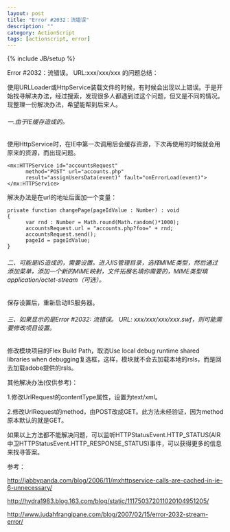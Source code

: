 ```yaml
---
layout: post
title: "Error #2032：流错误"
description: ""
category: ActionScript
tags: [actionscript, error]
---
```

{% include JB/setup %}


Error #2032：流错误。 URL:xxx/xxx/xxx 的问题总结：

使用URLLoader或HttpService装载文件的时候，有时候会出现以上错误。于是开始找寻解决办法，经过搜索，发现很多人都遇到过这个问题，但又是不同的情况。
现整理一份解决办法，希望能帮到后来人。

###### 一.由于IE缓存造成的。

使用HttpService时，在IE中第一次调用后会缓存资源，下次再使用的时候就会用原来的资源，而出现问题。

	<mx:HTTPService id="accountsRequest"
	      method="POST" url="accounts.php"
	      result="assignUsersData(event)" fault="onErrorLoad(event)">
	</mx:HTTPService>

解决办法是在url的地址后面加一个变量：

	private function changePage(pageIdValue : Number) : void 
	{
	      var rnd : Number = Math.round(Math.random()*1000);
	      accountsRequest.url = "accounts.php?foo=" + rnd;
	      accountsRequest.send();
	      pageId = pageIdValue; 
	}



###### 二、可能是IIS造成的，需要设置。进入IIS管理目录，选择MIME类型，然后通过添加菜单，添加一个新的MIME映射，文件拓展名填你需要的，MIME类型填application/octet-stream（可选）。
保存设置后，重新启动IIS服务器。

###### 三、如果显示的是Error #2032: 流错误。 URL: xxx/xxx/xxx/xxx.swf，则可能需要修改项目设置。
修改模块项目的Flex Build Path，取消Use local debug runtime shared libraries when debugging复选框，这样，模块就不会去加载本地的rsls，而是回去加载adobe提供的rsls。



其他解决办法(仅供参考)：

1.修改UrlRequest的contentType属性，设置为text/xml。 

2.修改UrlRequest的method，由POST改成GET。此方法未经验证，因为method原本默认的就是GET。

如果以上方法都不能解决问题，可以监听HTTPStatusEvent.HTTP_STATUS(AIR中卫HTTPStatusEvent.HTTP_RESPONSE_STATUS)事件，可以获得更多的信息来找寻答案。



参考：

http://jabbypanda.com/blog/2006/11/mxhttpservice-calls-are-cached-in-ie-6-unnecessary/

http://hydra1983.blog.163.com/blog/static/111750372011020104951205/

http://www.judahfrangipane.com/blog/2007/02/15/error-2032-stream-error/

